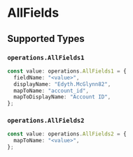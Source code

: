 # AllFields


## Supported Types

### `operations.AllFields1`

```typescript
const value: operations.AllFields1 = {
  fieldName: "<value>",
  displayName: "Edyth.McGlynn82",
  mapToName: "account_id",
  mapToDisplayName: "Account ID",
};
```

### `operations.AllFields2`

```typescript
const value: operations.AllFields2 = {
  mapToName: "<value>",
};
```


